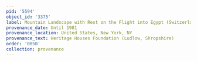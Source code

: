 ```yaml
---
pid: '5594'
object_id: '3375'
label: Mountain Landscape with Rest on the Flight into Egypt (Switzerland)
provenance_date: Until 1981
provenance_location: United States, New York, NY
provenance_text: Heritage Houses Foundation (Ludlow, Shropshire)
order: '0850'
collection: provenance
---
```

